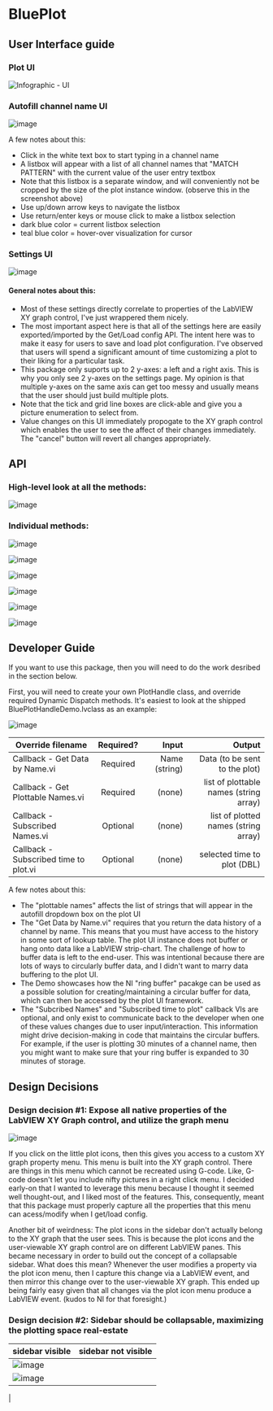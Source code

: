 # BluePlot
## User Interface guide
### Plot UI
![Infographic - UI](https://user-images.githubusercontent.com/7429922/214113694-722613c1-af19-4bfa-bf8f-3cb79cd2c614.png)

### Autofill channel name UI
![image](https://user-images.githubusercontent.com/7429922/214129788-0b82c285-09d1-485f-816e-52695dcc978e.png)

A few notes about this:
- Click in the white text box to start typing in a channel name
- A listbox will appear with a list of all channel names that "MATCH PATTERN" with the current value of the user entry textbox
- Note that this listbox is a separate window, and will conveniently not be cropped by the size of the plot instance window.  (observe this in the screenshot above)
- Use up/down arrow keys to navigate the listbox
- Use return/enter keys or mouse click to make a listbox selection
- dark blue color = current listbox selection
- teal blue color = hover-over visualization for cursor

### Settings UI
![image](https://user-images.githubusercontent.com/7429922/214114128-f05785bc-608e-4229-a9dc-3f661a75f2c5.png)

#### General notes about this:
* Most of these settings directly correlate to properties of the LabVIEW XY graph control, I've just wrappered them nicely.
* The most important aspect here is that all of the settings here are easily exported/imported by the Get/Load config API.  The intent here was to make it easy for users to save and load plot configuration.  I've observed that users will spend a significant amount of time customizing a plot to their liking for a particular task.
* This package only suports up to 2 y-axes: a left and a right axis.  This is why you only see 2 y-axes on the settings page.  My opinion is that multiple y-axes on the same axis can get too messy and usually means that the user should just build multiple plots.
* Note that the tick and grid line boxes are click-able and give you a picture enumeration to select from.
* Value changes on this UI immediately propogate to the XY graph control which enables the user to see the affect of their changes immediately.  The "cancel" button will revert all changes appropriately.

## API
### High-level look at all the methods:
![image](https://user-images.githubusercontent.com/7429922/214123623-27da805d-14a2-4ed0-9528-7d544fe65cdf.png)

### Individual methods:

![image](https://user-images.githubusercontent.com/7429922/214123580-34f78c18-0443-46c5-bc60-f0a231be1e2a.png)

![image](https://user-images.githubusercontent.com/7429922/214123641-42095607-e501-47d5-97a0-8bd0d48a6c30.png)

![image](https://user-images.githubusercontent.com/7429922/214123677-144a96fc-8983-409b-98d5-2a94c7aec2fa.png)

![image](https://user-images.githubusercontent.com/7429922/214123711-2560a16c-3150-406e-a56c-3b4c5b09338f.png)

![image](https://user-images.githubusercontent.com/7429922/214123784-4c2e7578-3725-456f-a0c2-9368f3688b68.png)

![image](https://user-images.githubusercontent.com/7429922/214123801-29dc21a1-bc6b-42d6-a2d1-766e129b15bc.png)

## Developer Guide
If you want to use this package, then you will need to do the work desribed in the section below.

First, you will need to create your own PlotHandle class, and override required Dynamic Dispatch methods.
It's easiest to look at the shipped BluePlotHandleDemo.lvclass as an example:

![image](https://user-images.githubusercontent.com/7429922/214126756-2e5c1bf6-4648-449c-8480-3b455c57f4f3.png)

| Override filename        | Required?           | Input  | Output  |
| ------------- |:-------------:| -----:| -----:|
| Callback - Get Data by Name.vi      | Required | Name (string) | Data (to be sent to the plot) |
| Callback - Get Plottable Names.vi      | Required      |  (none) | list of plottable names (string array) |
| Callback - Subscribed Names.vi | Optional      |    (none) | list of plotted names (string array) |
| Callback - Subscribed time to plot.vi | Optional      |   (none) |selected time to plot (DBL) |

A few notes about this:
* The "plottable names" affects the list of strings that will appear in the autofill dropdown box on the plot UI
* The "Get Data by Name.vi" requires that you return the data history of a channel by name.  This means that you must have access to the history in some sort of lookup table.  The plot UI instance does not buffer or hang onto data like a LabVIEW strip-chart.  The challenge of how to buffer data is left to the end-user.  This was intentional because there are lots of ways to circularly buffer data, and I didn't want to marry data buffering to the plot UI.
* The Demo showcases how the NI "ring buffer" pacakge can be used as a possible solution for creating/maintaining a circular buffer for data, which can then be accessed by the plot UI framework.
* The "Subcribed Names" and "Subscribed time to plot" callback VIs are optional, and only exist to communicate back to the developer when one of these values changes due to user input/interaction.  This information might drive decision-making in code that maintains the circular buffers.  For example, if the user is plotting 30 minutes of a channel name, then you might want to make sure that your ring buffer is expanded to 30 minutes of storage.

## Design Decisions
### Design decision #1: Expose all native properties of the LabVIEW XY Graph control, and utilize the graph menu
![image](https://user-images.githubusercontent.com/7429922/214130823-99af60b0-57e4-4abb-a66e-8b48b774a219.png)

If you click on the little plot icons, then this gives you access to a custom XY graph property menu.
This menu is built into the XY graph control.
There are things in this menu which cannot be recreated using G-code.  Like, G-code doesn't let you include nifty pictures in a right click menu.
I decided early-on that I wanted to leverage this menu because I thought it seemed well thought-out, and I liked most of the features.
This, consequently, meant that this package must properly capture all the properties that this menu can acess/modify when I get/load config.

Another bit of weirdness:
The plot icons in the sidebar don't actually belong to the XY graph that the user sees.
This is because the plot icons and the user-viewable XY graph control are on different LabVIEW panes.
This became necessary in order to build out the concept of a collapsable sidebar.
What does this mean?
Whenever the user modifies a property via the plot icon menu, then I capture this change via a LabVIEW event, and then mirror this change over to the user-viewable XY graph.  This ended up being fairly easy given that all changes via the plot icon menu produce a LabVIEW event.  (kudos to NI for that foresight.)

### Design decision #2: Sidebar should be collapsable, maximizing the plotting space real-estate
| sidebar visible | sidebar not visible   | 
| ------------- |:-------------:|
| ![image](https://user-images.githubusercontent.com/7429922/214132419-3faa8ec6-3cc7-481d-a5c4-f8dabc7ee9bc.png)
 |![image](https://user-images.githubusercontent.com/7429922/214132382-82c14bca-b9ea-42d3-8f2a-36632b4decdc.png)
|
